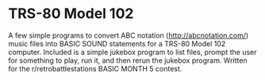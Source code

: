 # TRS-80 Model 102
A few simple programs to convert ABC notation (http://abcnotation.com/) music files into BASIC SOUND statements for a TRS-80 Model 102 computer. Included is a simple jukebox program to list files, prompt the user for something to play, run it, and then rerun the jukebox program. Written for the r/retrobattlestations BASIC MONTH 5 contest.
